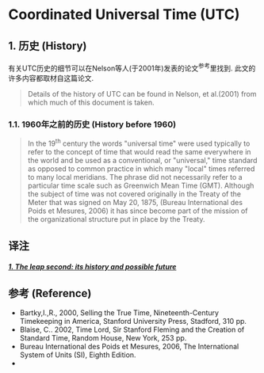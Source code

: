 # Coordinated Universal Time (UTC)
## 1. 历史 (History)
有关UTC历史的细节可以在Nelson等人(于2001年)发表的论文<sup><a id="yes">参考</a></sup>里找到. 此文的许多内容都取材自这篇论文.

> Details of the history of UTC can be found in Nelson, et al.(2001) from which much of this document is taken.

### 1.1. 1960年之前的历史 (History before 1960)


> In the 19<sup>th</sup> century the words "universal time" were used typically to refer to the concept of time that would read the same everywhere in the world and be used as a conventional, or "universal," time standard as opposed to common practice in which many "local" times referred to many local meridians. The phrase did not necessarily refer to a particular time scale such as Greenwich Mean Time (GMT). Although the subject of time was not covered originally in the Treaty of the Meter that was signed on May 20, 1875, (Bureau International des Poids et Mesures, 2006) it has since become part of the mission of the organizational structure put in place by the Treaty.

## 译注
##### [1. The leap second: its history and possible future](https://www.cl.cam.ac.uk/~mgk25/time/metrologia-leapsecond.pdf)

## 参考 (Reference)
* Bartky,I.,R., 2000, Selling the True Time, Nineteenth-Century Timekeeping in America, Stanford University Press, Stadford, 310 pp.
* Blaise, C.. 2002, Time Lord, Sir Stanford Fleming and the Creation of Standard Time, Random House, New York, 253 pp.
* Bureau International des Poids et Mesures, 2006, The International System of Units (SI), Eighth Edition.
* 